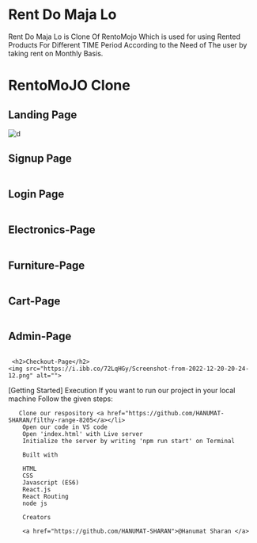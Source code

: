 # Rent Do Maja Lo
Rent Do Maja Lo is Clone Of RentoMojo Which is used for using Rented Products For Different TIME Period According to the Need of The user by taking rent on Monthly Basis.

 <h1>RentoMoJO Clone</h1>
 <h2>Landing Page</h2>
    <img src="https://i.ibb.co/0BtZ6qN/Screenshot-from-2022-12-20-20-23-41.png" alt="d">
   <h2>Signup Page</h2>
    <img src="https://i.ibb.co/V2fkZnp/Screenshot-from-2022-12-20-20-19-08.png" alt="">
      <h2>Login Page</h2>
    <img src="https://i.ibb.co/pyW4Pd4/Screenshot-from-2022-12-20-20-19-13.png" alt="">
    <h2>Electronics-Page</h2>
    <img src="https://i.ibb.co/k1DPpSF/Screenshot-from-2022-12-20-20-20-14.png" alt="">
    <h2>Furniture-Page</h2>
    <img src="https://i.ibb.co/VC0nCb3/Screenshot-from-2022-12-20-20-21-06.png" alt="">
     <h2>Cart-Page</h2>
    <img src="https://i.ibb.co/PZFQjJ6/Screenshot-from-2022-12-20-20-22-50.png" alt="">
     <h2>Admin-Page</h2>
    <img src="https://i.ibb.co/Qb2qHSx/Screenshot-from-2022-12-20-20-23-57.png" alt="">
     
     <h2>Checkout-Page</h2>
    <img src="https://i.ibb.co/72LqHGy/Screenshot-from-2022-12-20-20-24-12.png" alt="">
    
    
    
[Getting Started]
    Execution
    If you want to run our project in your local machine
    Follow the given steps:
    
       Clone our respository <a href="https://github.com/HANUMAT-SHARAN/filthy-range-8205</a></li>
        Open our code in VS code
        Open 'index.html' with Live server
        Initialize the server by writing 'npm run start' on Terminal
    
        Built with
   
        HTML
        CSS
        Javascript (ES6)
        React.js
        React Routing
        node js
    
        Creators
   
        <a href="https://github.com/HANUMAT-SHARAN">@Hanumat Sharan </a>
      
      
